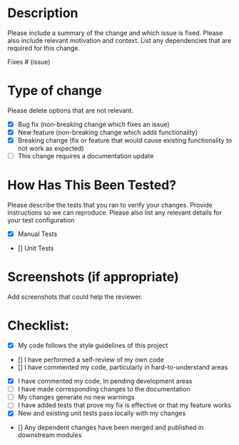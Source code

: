 # Description

Please include a summary of the change and which issue is fixed. Please also include relevant motivation and context. List any dependencies that are required for this change.

Fixes # (issue)

# Type of change

Please delete options that are not relevant.

- [x] Bug fix (non-breaking change which fixes an issue)
- [x] New feature (non-breaking change which adds functionality)
- [x] Breaking change (fix or feature that would cause existing functionality to not work as expected)
- [ ] This change requires a documentation update

# How Has This Been Tested?

Please describe the tests that you ran to verify your changes. Provide instructions so we can reproduce. Please also list any relevant details for your test configuration

- [x] Manual Tests
- [] Unit Tests

# Screenshots (if appropriate)

Add screenshots that could help the reviewer.

# Checklist:

- [x] My code follows the style guidelines of this project
- [] I have performed a self-review of my own code
- [] I have commented my code, particularly in hard-to-understand areas
- [x] I have commented my code, In pending development areas
- [ ] I have made corresponding changes to the documentation
- [ ] My changes generate no new warnings
- [ ] I have added tests that prove my fix is effective or that my feature works
- [x] New and existing unit tests pass locally with my changes
- [] Any dependent changes have been merged and published in downstream modules
